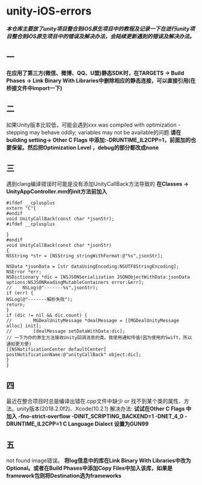 # unity-iOS-errors
***本仓库主要放了unity项目整合到iOS原生项目中的教程及记录一下在进行unity项目整合到iOS原生项目中的错误及解决办法，会陆续更新遇到的错误及解决办法。***

## 一
**在应用了第三方(微信、微博、QQ、U盟)静态SDK时，在TARGETS -> Build Phases -> Link Binary With Libraries中删除相应的静态连接，可以直接引用(在桥接文件中import一下)**

## 二
如果Unity版本比较低，可能会遇到xxx was compiled with optimization - stepping may behave oddly; variables may not be available的问题
**请在building setting-> Other C Flags 中添加:-DRUNTIME_IL2CPP=1，前面加的也要保留。然后把Optimization Level ，debug的部分都改成none**

## 三
遇到clang编译错误时可能是没有添加UnityCallBack方法导致的
**在Classes -> UnityAppController.mm的init方法前加入**
```
#ifdef __cplusplus
extern "C"{
#endif
void UnityCallBack(const char *jsonStr);
#ifdef __cplusplus

}
#endif
void UnityCallBack(const char *jsonStr)
{
NSString *str = [NSString stringWithFormat:@"%s",jsonStr];

NSData *jsonData = [str dataUsingEncoding:NSUTF8StringEncoding];
NSError *err;
NSDictionary *dic = [NSJSONSerialization JSONObjectWithData:jsonData options:NSJSONReadingMutableContainers error:&err];
//    NSLog(@"-------%s",jsonStr);
if (err) {
NSLog(@"-------解析失败");
return;
}
if (dic != nil && dic.count) {
//        MGDealUnityMessage *dealMessage = [[MGDealUnityMessage alloc] init];
//        [dealMessage setDataWithData:dic];
// 一下为你的原生方法接收Unity回调消息的类。我使用通知传值(因为使用的Swift，所以通知更方便)
[[NSNotificationCenter defaultCenter] postNotificationName:@"unityCallBack" object:dic];
}
}
```

## 四
最近在整合项目时总是编译出错在.cpp文件中缺少 or 找不到某个类的属性、方法。unity版本(2018.2.0f2)、Xcode(10.2.1)
解决办法: 
**试试在Other C Flags 中加入 
-fno-strict-overflow
-DINIT_SCRIPTING_BACKEND=1 
-DNET_4_0 
-DRUNTIME_IL2CPP=1
C Language Dialect 设置为GUN99**

## 五
not found image错误。 
**将log信息中的库在Link Binary With Libraries中改为Optional。或者在Build Phases中添加Copy Files中加入该库，如果是framework包则将Destination选为frameworks**
